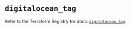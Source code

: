 # `digitalocean_tag`

Refer to the Terraform Registry for docs: [`digitalocean_tag`](https://registry.terraform.io/providers/digitalocean/digitalocean/2.34.1/docs/resources/tag).
